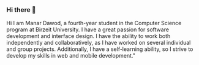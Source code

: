 ### Hi there 👋
<!DOCTYPE html>
<html lang="en">
<head>
    <meta charset="UTF-8">
    <meta name="me" content="width=device-width, initial-scale=1.0">
</head>
<body>
    <p>Hi I am Manar Dawod, a fourth-year student in the Computer Science program at Birzeit University. I have a great passion for software development and interface design. I have the ability to work both independently and collaboratively, as I have worked on several individual and group projects. Additionally, I have a self-learning ability, so I strive to develop my skills in web and mobile development."
    </p>
</body>
</html>
